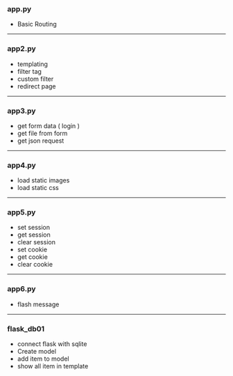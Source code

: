 

<h3>app.py</h3>
<ul>
<li>Basic Routing</li>
</ul>

<hr/>
<h3>app2.py</h3>
<ul>
<li>templating</li>
<li>filter tag</li>
<li>custom filter</li>
<li>redirect page</li>

</ul>

<hr/>
<h3>app3.py</h3>
<ul>
    <li> get form data ( login ) </li>
    <li> get file from form </li>
    <li> get json request </li>
</ul>

<hr/>
<h3>app4.py</h3>
<ul>
    <li>load static images </li>
    <li>load static css </li>
</li>
</ul>

<hr/>
<h3>app5.py</h3>
<ul>
    <li>set session </li>
    <li>get session </li>
    <li>clear session </li>
    <li>set cookie </li>
    <li>get cookie </li>
    <li>clear cookie </li>
</ul>

<hr/>
<h3>app6.py</h3>

<ul>
    <li>flash message</li>
</ul>

<hr/>
<h3>flask_db01</h3>

<ul>
    <li>connect flask with sqlite</li>
    <li>Create model</li>
    <li>add item to model</li>
    <li>show all item in template</li>

</ul>